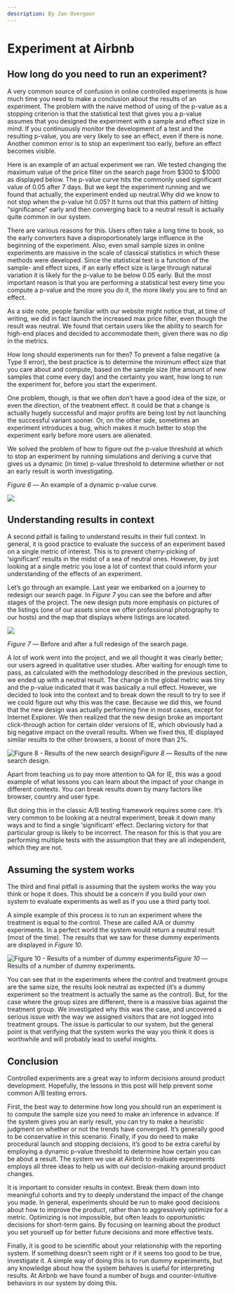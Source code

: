 ```yaml
---
description: By Jan Overgoor
---
```


# Experiment at Airbnb

## How long do you need to run an experiment? <a href="#c460" id="c460"></a>

A very common source of confusion in online controlled experiments is how much time you need to make a conclusion about the results of an experiment. The problem with the naive method of using of the p-value as a stopping criterion is that the statistical test that gives you a p-value assumes that you designed the experiment with a sample and effect size in mind. If you continuously monitor the development of a test and the resulting p-value, you are very likely to see an effect, even if there is none. Another common error is to stop an experiment too early, before an effect becomes visible.

Here is an example of an actual experiment we ran. We tested changing the maximum value of the price filter on the search page from $300 to $1000 as displayed below. The p-value curve hits the commonly used significant value of 0.05 after 7 days. But we kept the experiment running and we found that actually, the experiment ended up neutral.Why did we know to not stop when the p-value hit 0.05? It turns out that this pattern of hitting “significance” early and then converging back to a neutral result is actually quite common in our system.&#x20;

There are various reasons for this. Users often take a long time to book, so the early converters have a disproportionately large influence in the beginning of the experiment. Also, even small sample sizes in online experiments are massive in the scale of classical statistics in which these methods were developed. Since the statistical test is a function of the sample- and effect sizes, if an early effect size is large through natural variation it is likely for the p-value to be below 0.05 early. But the most important reason is that you are performing a statistical test every time you compute a p-value and the more you do it, the more likely you are to find an effect.

As a side note, people familiar with our website might notice that, at time of writing, we did in fact launch the increased max price filter, even though the result was neutral. We found that certain users like the ability to search for high-end places and decided to accommodate them, given there was no dip in the metrics.

How long should experiments run for then? To prevent a false negative (a Type II error), the best practice is to determine the minimum effect size that you care about and compute, based on the sample size (the amount of new samples that come every day) and the certainty you want, how long to run the experiment for, before you start the experiment.

One problem, though, is that we often don’t have a good idea of the size, or even the direction, of the treatment effect. It could be that a change is actually hugely successful and major profits are being lost by not launching the successful variant sooner. Or, on the other side, sometimes an experiment introduces a bug, which makes it much better to stop the experiment early before more users are alienated.

We solved the problem of how to figure out the p-value threshold at which to stop an experiment by running simulations and deriving a curve that gives us a dynamic (in time) p-value threshold to determine whether or not an early result is worth investigating.&#x20;

_Figure 6_ — An example of a dynamic p-value curve.

![](https://miro.medium.com/max/1400/0\*bXK9atg4zQpVBm1C.png)

## Understanding results in context <a href="#e884" id="e884"></a>

A second pitfall is failing to understand results in their full context. In general, it is good practice to evaluate the success of an experiment based on a single metric of interest. This is to prevent cherry-picking of ‘significant’ results in the midst of a sea of neutral ones. However, by just looking at a single metric you lose a lot of context that could inform your understanding of the effects of an experiment.

Let’s go through an example. Last year we embarked on a journey to redesign our search page. In _Figure 7_ you can see the before and after stages of the project. The new design puts more emphasis on pictures of the listings (one of our assets since we offer professional photography to our hosts) and the map that displays where listings are located.

![](https://miro.medium.com/max/1400/0\*kYQEaxwC-lLSUL4l.png)

_Figure 7_ — Before and after a full redesign of the search page.

A lot of work went into the project, and we all thought it was clearly better; our users agreed in qualitative user studies. After waiting for enough time to pass, as calculated with the methodology described in the previous section, we ended up with a neutral result. The change in the global metric was tiny and the p-value indicated that it was basically a null effect. However, we decided to look into the context and to break down the result to try to see if we could figure out why this was the case. Because we did this, we found that the new design was actually performing fine in most cases, except for Internet Explorer. We then realized that the new design broke an important click-through action for certain older versions of IE, which obviously had a big negative impact on the overall results. When we fixed this, IE displayed similar results to the other browsers, a boost of more than 2%.

![Figure 8 - Results of the new search design](https://miro.medium.com/max/1100/0\*W-Qnxk2EQR3gzSeA.png)_Figure 8_ — Results of the new search design.

Apart from teaching us to pay more attention to QA for IE, this was a good example of what lessons you can learn about the impact of your change in different contexts. You can break results down by many factors like browser, country and user type.&#x20;

But doing this in the classic A/B testing framework requires some care. It’s very common to be looking at a neutral experiment, break it down many ways and to find a single ‘significant’ effect. Declaring victory for that particular group is likely to be incorrect. The reason for this is that you are performing multiple tests with the assumption that they are all independent, which they are not.

## Assuming the system works <a href="#93ae" id="93ae"></a>

The third and final pitfall is assuming that the system works the way you think or hope it does. This should be a concern if you build your own system to evaluate experiments as well as if you use a third party tool.&#x20;

A simple example of this process is to run an experiment where the treatment is equal to the control. These are called A/A or dummy experiments. In a perfect world the system would return a neutral result (most of the time). The results that we saw for these dummy experiments are displayed in _Figure 10_.

![Figure 10 - Results of a number of dummy experiments](https://miro.medium.com/max/1400/0\*wsfrJNYzgiPl41Tq.png)_Figure 10_ — Results of a number of dummy experiments.

You can see that in the experiments where the control and treatment groups are the same size, the results look neutral as expected (it’s a dummy experiment so the treatment is actually the same as the control). But, for the case where the group sizes are different, there is a massive bias against the treatment group. We investigated why this was the case, and uncovered a serious issue with the way we assigned visitors that are not logged into treatment groups. The issue is particular to our system, but the general point is that verifying that the system works the way you think it does is worthwhile and will probably lead to useful insights.

## Conclusion <a href="#dc60" id="dc60"></a>

Controlled experiments are a great way to inform decisions around product development. Hopefully, the lessons in this post will help prevent some common A/B testing errors.

First, the best way to determine how long you should run an experiment is to compute the sample size you need to make an inference in advance. If the system gives you an early result, you can try to make a heuristic judgment on whether or not the trends have converged. It’s generally good to be conservative in this scenario. Finally, if you do need to make procedural launch and stopping decisions, it’s good to be extra careful by employing a dynamic p-value threshold to determine how certain you can be about a result. The system we use at Airbnb to evaluate experiments employs all three ideas to help us with our decision-making around product changes.

It is important to consider results in context. Break them down into meaningful cohorts and try to deeply understand the impact of the change you made. In general, experiments should be run to make good decisions about how to improve the product, rather than to aggressively optimize for a metric. Optimizing is not impossible, but often leads to opportunistic decisions for short-term gains. By focusing on learning about the product you set yourself up for better future decisions and more effective tests.

Finally, it is good to be scientific about your relationship with the reporting system. If something doesn’t seem right or if it seems too good to be true, investigate it. A simple way of doing this is to run dummy experiments, but any knowledge about how the system behaves is useful for interpreting results. At Airbnb we have found a number of bugs and counter-intuitive behaviors in our system by doing this.
